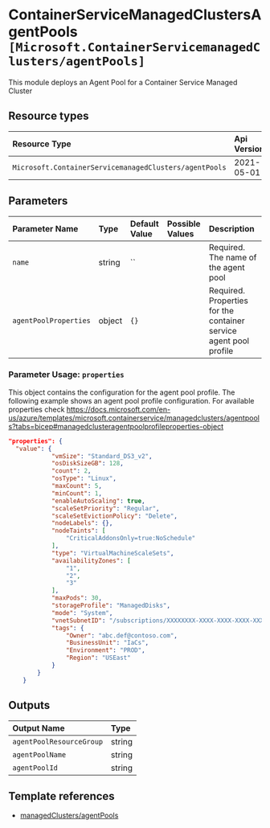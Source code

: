 # ContainerServiceManagedClustersAgentPools `[Microsoft.ContainerServicemanagedClusters/agentPools]`

This module deploys an Agent Pool for a Container Service Managed Cluster

## Resource types

| Resource Type | Api Version |
| :-- | :-- |
| `Microsoft.ContainerServicemanagedClusters/agentPools` | 2021-05-01 |

## Parameters

| Parameter Name | Type | Default Value | Possible Values | Description |
| :-- | :-- | :-- | :-- | :-- |
| `name` | string | `` |  | Required. The name of the agent pool |
| `agentPoolProperties` | object | `{}` |  | Required. Properties for the container service agent pool profile |

### Parameter Usage: `properties`

This object contains the configuration for the agent pool profile. The following example shows an agent pool profile configuration.
For available properties check <https://docs.microsoft.com/en-us/azure/templates/microsoft.containerservice/managedclusters/agentpools?tabs=bicep#managedclusteragentpoolprofileproperties-object>

```json
"properties": {
  "value": {
            "vmSize": "Standard_DS3_v2",
            "osDiskSizeGB": 128,
            "count": 2,
            "osType": "Linux",
            "maxCount": 5,
            "minCount": 1,
            "enableAutoScaling": true,
            "scaleSetPriority": "Regular",
            "scaleSetEvictionPolicy": "Delete",
            "nodeLabels": {},
            "nodeTaints": [
                "CriticalAddonsOnly=true:NoSchedule"
            ],
            "type": "VirtualMachineScaleSets",
            "availabilityZones": [
                "1",
                "2",
                "3"
            ],
            "maxPods": 30,
            "storageProfile": "ManagedDisks",
            "mode": "System",
            "vnetSubnetID": "/subscriptions/XXXXXXXX-XXXX-XXXX-XXXX-XXXXXXXXXXXX/resourceGroups/myRg/providers/Microsoft.Network/virtualNetworks/myVnet/subnets/mySubnet",
            "tags": {
                "Owner": "abc.def@contoso.com",
                "BusinessUnit": "IaCs",
                "Environment": "PROD",
                "Region": "USEast"
            }
        }
    }
```

## Outputs

| Output Name | Type |
| :-- | :-- |
| `agentPoolResourceGroup` | string |
| `agentPoolName` | string |
| `agentPoolId` | string |

## Template references

- [managedClusters/agentPools](https://docs.microsoft.com/en-us/azure/templates/microsoft.containerservice/2021-05-01/managedclusters/agentpools?tabs=bicep)
